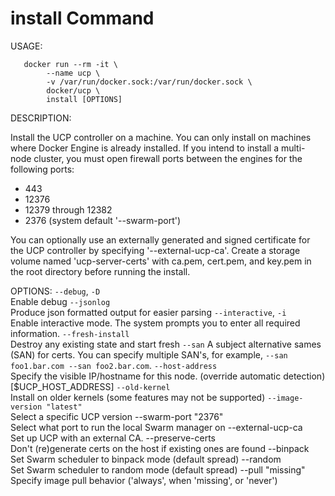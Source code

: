 # install Command

USAGE:
```
   docker run --rm -it \
        --name ucp \
        -v /var/run/docker.sock:/var/run/docker.sock \
        docker/ucp \
        install [OPTIONS]
 ```
DESCRIPTION:

Install the UCP controller on a machine. You can only install on machines where
Docker Engine is already installed. If you intend to install a multi-node
cluster, you must open firewall ports between the engines for the following
ports:

* 443
* 12376
* 12379 through 12382
* 2376 (system default '--swarm-port')

You can optionally use an externally generated and signed certificate for the
UCP controller by specifying '--external-ucp-ca'.  Create a storage volume named
'ucp-server-certs' with ca.pem, cert.pem, and key.pem in the root directory
before running the install.


OPTIONS:
`--debug`, `-D	`			      
  Enable debug
`--jsonlog`				        
  Produce json formatted output for easier parsing
`--interactive`, `-i`			   
  Enable interactive mode. The system prompts you to enter all required information.
`--fresh-install`			     
   Destroy any existing state and start fresh
`--san` A subject alternative sames (SAN) for certs.  You can specify multiple SAN's, for example, `--san foo1.bar.com --san foo2.bar.com`.
`--host-address` 			
  Specify the visible IP/hostname for this node. (override automatic detection) [$UCP_HOST_ADDRESS]
`--old-kernel`				
    Install on older kernels (some features may not be supported)
`--image-version "latest"`		
    Select a specific UCP version
--swarm-port "2376"			
  Select what port to run the local Swarm manager on
--external-ucp-ca			
  Set up UCP with an external CA.
--preserve-certs			
  Don't (re)generate certs on the host if existing ones are found
--binpack				
  Set Swarm scheduler to binpack mode (default spread)
--random				
  Set Swarm scheduler to random mode (default spread)
--pull "missing"			
  Specify image pull behavior ('always', when 'missing', or 'never')
